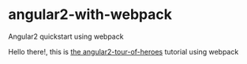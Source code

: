 # angular2-with-webpack
Angular2 quickstart using webpack

Hello there!, this is [the angular2-tour-of-heroes](https://angular.io/docs/ts/latest/tutorial/) tutorial using webpack
